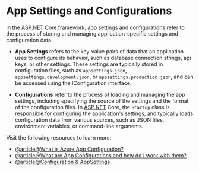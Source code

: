 # App Settings and Configurations

In the [ASP.NET](http://ASP.NET) Core framework, app settings and configurations refer to the process of storing and managing application-specific settings and configuration data.

*   **App Settings** refers to the key-value pairs of data that an application uses to configure its behavior, such as database connection strings, api keys, or other settings. These settings are typically stored in configuration files, such as `appsettings.json`, `appsettings.development.json`, or `appsettings.production.json`, and can be accessed using the IConfiguration interface.
    
*   **Configurations** refer to the process of loading and managing the app settings, including specifying the source of the settings and the format of the configuration files. In [ASP.NET](http://ASP.NET) Core, the `Startup` class is responsible for configuring the application's settings, and typically loads configuration data from various sources, such as JSON files, environment variables, or command-line arguments.

Visit the following resources to learn more:

- [@article@What is Azure App Configuration?](https://learn.microsoft.com/en-us/azure/azure-app-configuration/overview)
- [@article@What are App Configurations and how do I work with them?](https://support.procore.com/faq/what-are-app-configurations)
- [@article@Configuration & AppSettings](https://docs.servicestack.net/appsettings)